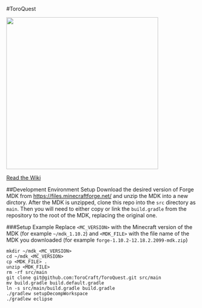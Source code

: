 
#ToroQuest

<img src="http://i.imgur.com/d205mNY.png" width="400">

[Read the Wiki](https://github.com/ToroCraft/ToroQuest/wiki)

##Development Environment Setup
Download the desired version of Forge MDK from https://files.minecraftforge.net/ and unzip the MDK into a new dirctory. After the MDK is unzipped, clone this repo into the `src` directory as `main`. Then you will need to either copy or link the `build.gradle` from the repository to the root of the MDK, replacing the original one. 

###Setup Example
Replace `<MC_VERSION>` with the Minecraft version of the MDK (for example `~/mdk_1.10.2`) and `<MDK_FILE>` with the file name of the MDK you downloaded (for example `forge-1.10.2-12.18.2.2099-mdk.zip`)

```
mkdir ~/mdk_<MC_VERSION>
cd ~/mdk_<MC_VERSION>
cp <MDK_FILE> .
unzip <MDK_FILE>
rm -rf src/main
git clone git@github.com:ToroCraft/ToroQuest.git src/main
mv build.gradle build.default.gradle
ln -s src/main/build.gradle build.gradle
./gradlew setupDecompWorkspace
./gradlew eclipse
```

